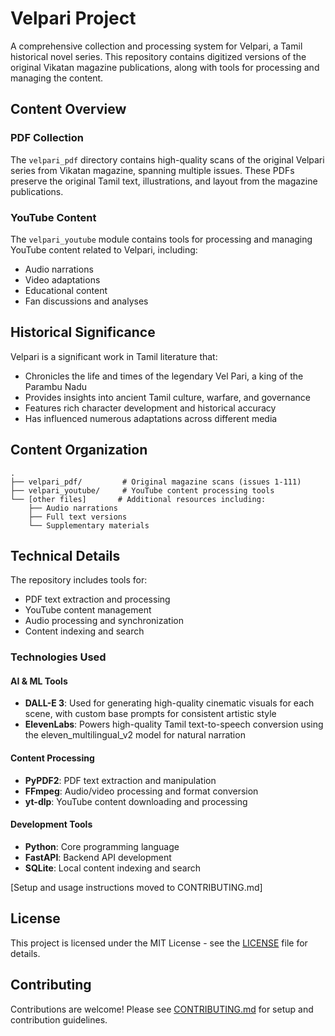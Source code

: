 # Velpari Project

A comprehensive collection and processing system for Velpari, a Tamil historical novel series. This repository contains digitized versions of the original Vikatan magazine publications, along with tools for processing and managing the content.

## Content Overview

### PDF Collection
The `velpari_pdf` directory contains high-quality scans of the original Velpari series from Vikatan magazine, spanning multiple issues. These PDFs preserve the original Tamil text, illustrations, and layout from the magazine publications.

### YouTube Content
The `velpari_youtube` module contains tools for processing and managing YouTube content related to Velpari, including:
- Audio narrations
- Video adaptations
- Educational content
- Fan discussions and analyses

## Historical Significance

Velpari is a significant work in Tamil literature that:
- Chronicles the life and times of the legendary Vel Pari, a king of the Parambu Nadu
- Provides insights into ancient Tamil culture, warfare, and governance
- Features rich character development and historical accuracy
- Has influenced numerous adaptations across different media

## Content Organization

```
.
├── velpari_pdf/         # Original magazine scans (issues 1-111)
├── velpari_youtube/     # YouTube content processing tools
└── [other files]       # Additional resources including:
    ├── Audio narrations
    ├── Full text versions
    └── Supplementary materials
```

## Technical Details

The repository includes tools for:
- PDF text extraction and processing
- YouTube content management
- Audio processing and synchronization
- Content indexing and search

### Technologies Used

#### AI & ML Tools
- **DALL-E 3**: Used for generating high-quality cinematic visuals for each scene, with custom base prompts for consistent artistic style
- **ElevenLabs**: Powers high-quality Tamil text-to-speech conversion using the eleven_multilingual_v2 model for natural narration

#### Content Processing
- **PyPDF2**: PDF text extraction and manipulation
- **FFmpeg**: Audio/video processing and format conversion
- **yt-dlp**: YouTube content downloading and processing

#### Development Tools
- **Python**: Core programming language
- **FastAPI**: Backend API development
- **SQLite**: Local content indexing and search

[Setup and usage instructions moved to CONTRIBUTING.md]

## License

This project is licensed under the MIT License - see the [LICENSE](LICENSE) file for details.

## Contributing

Contributions are welcome! Please see [CONTRIBUTING.md](CONTRIBUTING.md) for setup and contribution guidelines. 